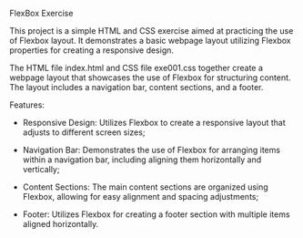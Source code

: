 FlexBox Exercise

  This project is a simple HTML and CSS exercise aimed at practicing the use of Flexbox layout. 
It demonstrates a basic webpage layout utilizing Flexbox properties for creating a responsive design.

  The HTML file index.html and CSS file exe001.css together create a webpage layout that showcases the 
use of Flexbox for structuring content. The layout includes a navigation bar, content sections, and a footer.



Features:
- Responsive Design:
     Utilizes Flexbox to create a responsive layout that adjusts to different screen sizes;
  
- Navigation Bar:
     Demonstrates the use of Flexbox for arranging items within a navigation bar, including aligning them horizontally and vertically;

- Content Sections:
     The main content sections are organized using Flexbox, allowing for easy alignment and spacing adjustments;
  
- Footer:
     Utilizes Flexbox for creating a footer section with multiple items aligned horizontally.

